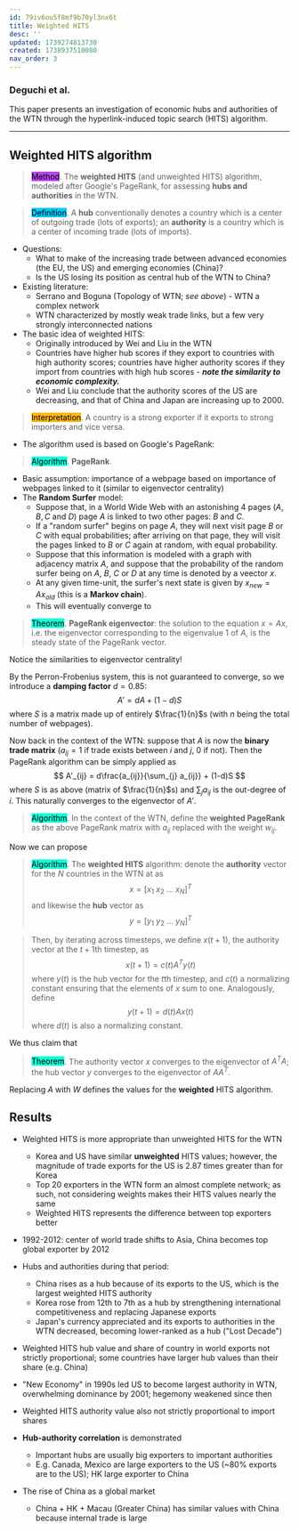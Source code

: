 ```yaml
---
id: 79iv6ou5f8mf9b70yl3nx6t
title: Weighted HITS
desc: ''
updated: 1739274813730
created: 1738937510080
nav_order: 3
---
```

### Deguchi et al.

This paper presents an investigation of economic hubs and authorities of the WTN through the hyperlink-induced topic search (HITS) algorithm.

****

## Weighted HITS algorithm

> <span style="background-color: #bc42f5; color: black;">Method</span>. The **weighted HITS** (and unweighted HITS) algorithm, modeled after Google's PageRank, for assessing **hubs and authorities** in the WTN.

> <span style="background-color: #03cafc; color: black;">Definition</span>. A **hub** conventionally denotes a country which is a center of outgoing trade (lots of exports); an **authority** is a country which is a center of incoming trade (lots of imports).

- Questions:
    - What to make of the increasing trade between advanced economies (the EU, the US) and emerging economies (China)?
    - Is the US losing its position as central hub of the WTN to China?
-  Existing literature:
    - Serrano and Boguna (Topology of WTN; *see above*) - WTN a complex network
    - WTN characterized by mostly weak trade links, but a few very strongly interconnected nations
- The basic idea of weighted HITS:
    - Originally introduced by Wei and Liu in the WTN
    - Countries have higher hub scores if they export to countries with high authority scores; countries have higher authority scores if they import from countries with high hub scores - ***note the similarity to economic complexity.***
    - Wei and Liu conclude that the authority scores of the US are decreasing, and that of China and Japan are increasing up to 2000.

> <span style="background-color: #ffb812; color: black;">Interpretation</span>. A country is a strong exporter if it exports to strong importers and vice versa.


- The algorithm used is based on Google's PageRank:

> <span style="background-color: #12ffd7; color: black;">Algorithm</span>. **PageRank**.

- Basic assumption: importance of a webpage based on importance of webpages linked to it (similar to eigenvector centrality)
- The **Random Surfer** model:
    - Suppose that, in a World Wide Web with an astonishing 4 pages ($A, B, C$ and $D$) page $A$ is linked to two other pages: $B$ and $C$.
    - If a "random surfer" begins on page $A$, they will next visit page $B$ or $C$ with equal probabilities; after arriving on that page, they will visit the pages linked to $B$ or $C$ again at random, with equal probability.
    - Suppose that this information is modeled with a graph with adjacency matrix $A$, and suppose that the probability of the random surfer being on $A$, $B$, $C$ or $D$ at any time is denoted by a veector $x$.
    - At any given time-unit, the surfer's next state is given by $x_{new} = Ax_{old}$ (this is a **Markov chain**).
    - This will eventually converge to

> <span style="background-color: #12ffd7; color: black;">Theorem</span>. **PageRank eigenvector**: the solution to the equation $x = Ax$, i.e. the eigenvector corresponding to the eigenvalue $1$ of $A$, is the steady state of the PageRank vector.

Notice the similarities to eigenvector centrality!

By the Perron-Frobenius system, this is not guaranteed to converge, so we introduce a **damping factor** $d = 0.85$:
$$
A' = dA + (1-d)S
$$
where $S$ is a matrix made up of entirely $\frac{1}{n}$s (with $n$ being the total number of webpages).

Now back in the context of the WTN: suppose that $A$ is now the **binary trade matrix** ($a_{ij}=1$ if trade exists between $i$ and $j$, $0$ if not). Then the PageRank algorithm can be simply applied as
$$
A'_{ij} = d\frac{a_{ij}}{\sum_{j} a_{ij}} + (1-d)S
$$
where $S$ is as above (matrix of $\frac{1}{n}$s) and $\sum_{j} a_{ij}$ is the out-degree of $i$. This naturally converges to the eigenvector of $A'$.

> <span style="background-color: #12ffd7; color: black;">Algorithm</span>. In the context of the WTN, define the **weighted PageRank** as the above PageRank matrix with $a_{ij}$ replaced with the weight $w_{ij}$.

Now we can propose

> <span style="background-color: #12ffd7; color: black;">Algorithm</span>. The **weighted HITS** algorithm: denote the **authority** vector for the $N$ countries in the WTN at as
$$
x=[x_1\ x_2\ ...\ x_N]^T
$$
> and likewise the **hub** vector as
$$
y=[y_1\ y_2\ ...\ y_N]^T
$$

> Then, by iterating across timesteps, we define $x(t+1)$, the authority vector at the $t+1$th timestep, as
$$
x(t+1) = c(t)A^Ty(t)
$$
> where $y(t)$ is the hub vector for the $t$th timestep, and $c(t)$ a normalizing constant ensuring that the elements of $x$ sum to one. Analogously, define
$$
y(t+1) = d(t)Ax(t)
$$
> where $d(t)$ is also a normalizing constant.

We thus claim that 

> <span style="background-color: #12ffd7; color: black;">Theorem</span>. The authority vector $x$ converges to the eigenvector of $A^T A$; the hub vector $y$ converges to the eigenvector of $AA^T$.

Replacing $A$ with $W$ defines the values for the **weighted** HITS algorithm. 

## Results

- Weighted HITS is more appropriate than unweighted HITS for the WTN
    - Korea and US have similar **unweighted** HITS values; however, the magnitude of trade exports for the US is 2.87 times greater than for Korea
    - Top 20 exporters in the WTN form an almost complete network; as such, not considering weights makes their HITS values nearly the same
    - Weighted HITS represents the difference between top exporters better

- 1992-2012: center of world trade shifts to Asia, China becomes top global exporter by 2012
- Hubs and authorities during that period:
    - China rises as a hub because of its exports to the US, which is the largest weighted HITS authority
    - Korea rose from 12th to 7th as a hub by strengthening international competitiveness and replacing Japanese exports
    - Japan's currency appreciated and its exports to authorities in the WTN decreased, becoming lower-ranked as a hub ("Lost Decade")
- Weighted HITS hub value and share of country in world exports not strictly proportional; some countries have larger hub values than their share (e.g. China)

- "New Economy" in 1990s led US to become largest authority in WTN, overwhelming dominance by 2001; hegemony weakened since then
- Weighted HITS authority value also not strictly proportional to import shares

- **Hub-authority correlation** is demonstrated
    - Important hubs are usually big exporters to important authorities
    - E.g. Canada, Mexico are large exporters to the US (~80% exports are to the US); HK large exporter to China
- The rise of China as a global market
    - China + HK + Macau (Greater China) has similar values with China because internal trade is large